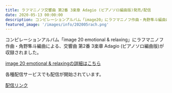 ```yaml
---
title: ラフマニノフ交響曲 第2番 3楽章 Adagio (ピアノソロ編曲版)発売/配信
date: 2020-05-13 00:00:00
description: コンピレーションアルバム「image20」にラフマニノフ作曲・角野隼斗編曲による、交響曲 第2番 3楽章 Adagio (ピアノソロ編曲版)が収録されました。各種配信サービスでも配信が開始されています。
featured_image: '/images/info/202005rach.png'
---
```


コンピレーションアルバム「image 20 emotional & relaxing」にラフマニノフ作曲・角野隼斗編曲による、交響曲 第2番 3楽章 Adagio (ピアノソロ編曲版)が収録されました。

 <a href="https://www.sonymusic.co.jp/artist/image/discography/SICC-30551" class="button button--large">image 20 emotional & relaxingの詳細はこちら</a>

各種配信サービスでも配信が開始されています。

 <a href="https://orcd.co/hayatosumino_ravsym2adagio" class="button button--large">配信リンク</a>
